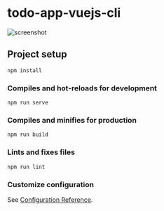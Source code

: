 # todo-app-vuejs-cli

![screenshot](https://user-images.githubusercontent.com/65973895/132090246-71af7f75-e73b-45a5-9942-6660125fc838.png)

## Project setup
```
npm install
```

### Compiles and hot-reloads for development
```
npm run serve
```

### Compiles and minifies for production
```
npm run build
```

### Lints and fixes files
```
npm run lint
```

### Customize configuration
See [Configuration Reference](https://cli.vuejs.org/config/).
